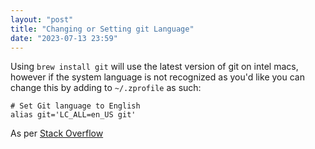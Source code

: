 ```yaml
---
layout: "post"
title: "Changing or Setting git Language"
date: "2023-07-13 23:59"
---
```

Using `brew install git` will use the latest version of git on intel macs, however if the system language is not recognized as you'd like you can change this by adding to `~/.zprofile` as such:

```
# Set Git language to English
alias git='LC_ALL=en_US git'
```

As per [Stack Overflow](https://stackoverflow.com/questions/10633564/how-does-one-change-the-language-of-the-command-line-interface-of-git)